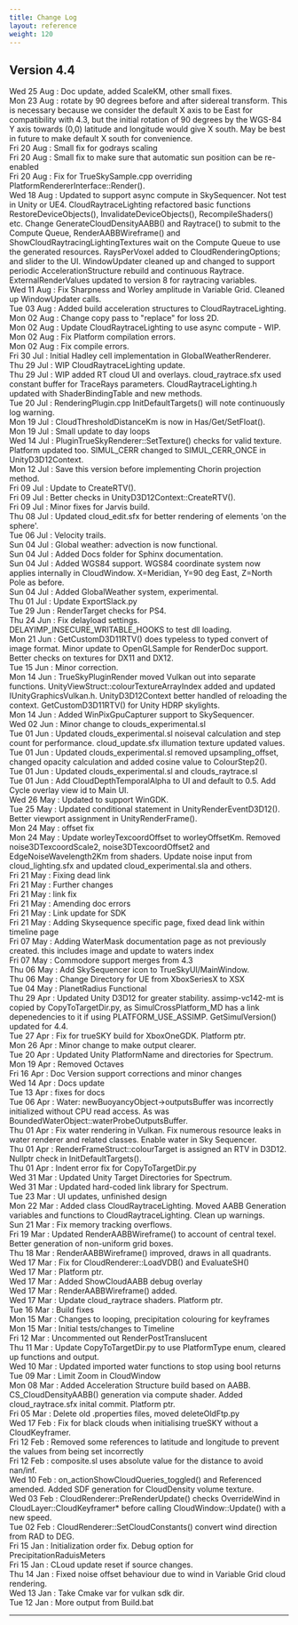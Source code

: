 ```yaml
---
title: Change Log
layout: reference
weight: 120
---
```



Version 4.4
---
Wed 25 Aug : Doc update, added ScaleKM, other small fixes.  
Mon 23 Aug : rotate by 90 degrees before and after sidereal transform. This is necessary because we consider the default X axis to be East for compatibility with 4.3, but the initial rotation of 90 degrees by the WGS-84 Y axis towards (0,0) latitude and longitude would give X south. May be best in future to make default X south for convenience.  
Fri 20 Aug : Small fix for godrays scaling  
Fri 20 Aug : Small fix to make sure that automatic sun position can be re-enabled  
Fri 20 Aug : Fix for TrueSkySample.cpp overriding PlatformRendererInterface::Render().  
Wed 18 Aug : Updated to support async compute in SkySequencer. Not test in Unity or UE4. CloudRaytraceLighting refactored basic functions RestoreDeviceObjects(), InvalidateDeviceObjects(), RecompileShaders() etc. Change GenerateCloudDensityAABB() and Raytrace() to submit to the Compute Queue, RenderAABBWireframe() and ShowCloudRaytracingLightingTextures wait on the Compute Queue to use the generated resources. RaysPerVoxel added to CloudRenderingOptions; and slider to the UI. WindowUpdater cleaned up and changed to support periodic AccelerationStructure rebuild and continuous Raytrace. ExternalRenderValues updated to version 8 for raytracing variables.  
Wed 11 Aug : Fix Sharpness and Worley amplitude in Variable Grid. Cleaned up WindowUpdater calls.  
Tue 03 Aug : Added build acceleration structures to CloudRaytraceLighting.  
Mon 02 Aug : Change copy pass to "replace" for loss 2D.  
Mon 02 Aug : Update CloudRaytraceLighting to use async compute - WIP.  
Mon 02 Aug : Fix Platform compilation errors.  
Mon 02 Aug : Fix compile errors.  
Fri 30 Jul : Initial Hadley cell implementation in GlobalWeatherRenderer.  
Thu 29 Jul : WIP CloudRaytraceLighting update.  
Thu 29 Jul : WIP added RT cloud UI and overlays. cloud_raytrace.sfx used constant buffer for TraceRays parameters. CloudRaytraceLighting.h updated with ShaderBindingTable and new methods.  
Tue 20 Jul : RenderingPlugin.cpp InitDefaultTargets() will note continuously log warning.  
Mon 19 Jul : CloudThresholdDistanceKm is now in Has/Get/SetFloat().  
Mon 19 Jul : Small update to day loops  
Wed 14 Jul : PluginTrueSkyRenderer::SetTexture() checks for valid texture. Platform updated too. SIMUL_CERR changed to SIMUL_CERR_ONCE in UnityD3D12Context.  
Mon 12 Jul : Save this version before implementing Chorin projection method.  
Fri 09 Jul : Update to CreateRTV().  
Fri 09 Jul : Better checks in UnityD3D12Context::CreateRTV().  
Fri 09 Jul : Minor fixes for Jarvis build.  
Thu 08 Jul : Updated cloud_edit.sfx for better rendering of elements 'on the sphere'.  
Tue 06 Jul : Velocity trails.  
Sun 04 Jul : Global weather: advection is now functional.  
Sun 04 Jul : Added Docs folder for Sphinx documentation.  
Sun 04 Jul : Added WGS84 support. WGS84 coordinate system now applies internally in CloudWindow. X=Meridian, Y=90 deg East, Z=North Pole as before.  
Sun 04 Jul : Added GlobalWeather system, experimental.  
Thu 01 Jul : Update ExportSlack.py  
Tue 29 Jun : RenderTarget checks for PS4.  
Thu 24 Jun : Fix delayload settings. DELAYIMP_INSECURE_WRITABLE_HOOKS to test dll loading.  
Mon 21 Jun : GetCustomD3D11RTV() does typeless to typed convert of image format. Minor update to OpenGLSample for RenderDoc support. Better checks on textures for DX11 and DX12.  
Tue 15 Jun : Minor correction.  
Mon 14 Jun : TrueSkyPluginRender moved Vulkan out into separate functions. UnityViewStruct::colourTextureArrayIndex added and updated IUnityGraphicsVulkan.h. UnityD3D12Context better handled of reloading the context. GetCustomD3D11RTV() for Unity HDRP skylights.  
Mon 14 Jun : Added WinPixGpuCapturer support to SkySequencer.  
Wed 02 Jun : Minor change to clouds_experimental.sl  
Tue 01 Jun : Updated clouds_experimental.sl noiseval calculation and step count for performance. cloud_update.sfx illumation texture updated values.  
Tue 01 Jun : Updated clouds_experimental.sl removed upsampling_offset, changed opacity calculation and added cosine value to ColourStep2().  
Tue 01 Jun : Updated clouds_experimental.sl and clouds_raytrace.sl  
Tue 01 Jun : Add CloudDepthTemporalAlpha to UI and default to 0.5. Add Cycle overlay view id to Main UI.  
Wed 26 May : Updated to support WinGDK.  
Tue 25 May : Updated conditional statement in UnityRenderEventD3D12(). Better viewport assignment in UnityRenderFrame().  
Mon 24 May : offset fix  
Mon 24 May : Update worleyTexcoordOffset to worleyOffsetKm. Removed noise3DTexcoordScale2, noise3DTexcoordOffset2 and EdgeNoiseWavelength2Km from shaders. Update noise input from cloud_lighting.sfx and updated cloud_experimental.sla and others.  
Fri 21 May : Fixing dead link  
Fri 21 May : Further changes  
Fri 21 May : link fix  
Fri 21 May : Amending doc errors  
Fri 21 May : Link update for SDK  
Fri 21 May : Adding Skysequence specific page, fixed dead link within timeline page  
Fri 07 May : Adding WaterMask documentation page as not previously created. this includes image and update to waters index  
Fri 07 May : Commodore support merges from 4.3  
Thu 06 May : Add SkySequencer icon to TrueSkyUI/MainWindow.  
Thu 06 May : Change Directory for UE from XboxSeriesX to XSX  
Tue 04 May : PlanetRadius Functional  
Thu 29 Apr : Updated Unity D3D12 for greater stability. assimp-vc142-mt is copied by CopyToTargetDir.py, as SimulCrossPlatform_MD has a link depenedencies to it if using PLATFORM_USE_ASSIMP. GetSimulVersion() updated for 4.4.  
Tue 27 Apr : Fix for trueSKY build for XboxOneGDK. Platform ptr.  
Mon 26 Apr : Minor change to make output clearer.  
Tue 20 Apr : Updated Unity PlatformName and directories for Spectrum.  
Mon 19 Apr : Removed Octaves  
Fri 16 Apr : Doc Version support corrections and minor changes  
Wed 14 Apr : Docs update  
Tue 13 Apr : fixes for docs  
Tue 06 Apr : Water: newBuoyancyObject-\>outputsBuffer was incorrectly initialized without CPU read access. As was BoundedWaterObject::waterProbeOutputsBuffer.  
Thu 01 Apr : Fix water rendering in Vulkan. Fix numerous resource leaks in water renderer and related classes. Enable water in Sky Sequencer.  
Thu 01 Apr : RenderFrameStruct::colourTarget is assigned an RTV in D3D12. Nullptr check in InitDefaultTargets().  
Thu 01 Apr : Indent error fix for CopyToTargetDir.py  
Wed 31 Mar : Updated Unity Target Directories for Spectrum.  
Wed 31 Mar : Updated hard-coded link library for Spectrum.  
Tue 23 Mar : UI updates, unfinished design  
Mon 22 Mar : Added class CloudRaytraceLighting. Moved AABB Generation variables and functions to CloudRaytraceLighting. Clean up warnings.  
Sun 21 Mar : Fix memory tracking overflows.  
Fri 19 Mar : Updated RenderAABBWireframe() to account of central texel. Better generation of non-uniform grid boxes.  
Thu 18 Mar : RenderAABBWireframe() improved, draws in all quadrants.  
Wed 17 Mar : Fix for CloudRenderer::LoadVDB() and EvaluateSH()  
Wed 17 Mar : Platform ptr.  
Wed 17 Mar : Added ShowCloudAABB debug overlay  
Wed 17 Mar : RenderAABBWireframe() added.  
Wed 17 Mar : Update cloud_raytrace shaders. Platform ptr.  
Tue 16 Mar : Build fixes  
Mon 15 Mar : Changes to looping, precipitation colouring for keyframes  
Mon 15 Mar : Initial tests/changes to Timeline  
Fri 12 Mar : Uncommented out RenderPostTranslucent  
Thu 11 Mar : Update CopyToTargetDir.py to use PlatformType enum, cleared up functions and output.  
Wed 10 Mar : Updated imported water functions to stop using bool returns  
Tue 09 Mar : Limit Zoom in CloudWindow  
Mon 08 Mar : Added Acceleration Structure build based on AABB. CS_CloudDensityAABB() generation via compute shader. Added cloud_raytrace.sfx inital commit. Platform ptr.  
Fri 05 Mar : Delete old .properties files, moved deleteOldFtp.py  
Wed 17 Feb : Fix for black clouds when initialising trueSKY without a CloudKeyframer.  
Fri 12 Feb : Removed some references to latitude and longitude to prevent the values from being set incorrectly  
Fri 12 Feb : composite.sl uses absolute value for the distance to avoid nan/inf.  
Wed 10 Feb : on_actionShowCloudQueries_toggled() and Referenced amended. Added SDF generation for CloudDensity volume texture.  
Wed 03 Feb : CloudRenderer::PreRenderUpdate() checks OverrideWind in CloudLayer::CloudKeyframer* before calling CloudWindow::Update() with a new speed.  
Tue 02 Feb : CloudRenderer::SetCloudConstants() convert wind direction from RAD to DEG.  
Fri 15 Jan : Initialization order fix. Debug option for PrecipitationRaduisMeters  
Fri 15 Jan : CLoud update reset if source changes.  
Thu 14 Jan : Fixed noise offset behaviour due to wind in Variable Grid cloud rendering.  
Wed 13 Jan : Take Cmake var for vulkan sdk dir.  
Tue 12 Jan : More output from Build.bat  

<hr>
